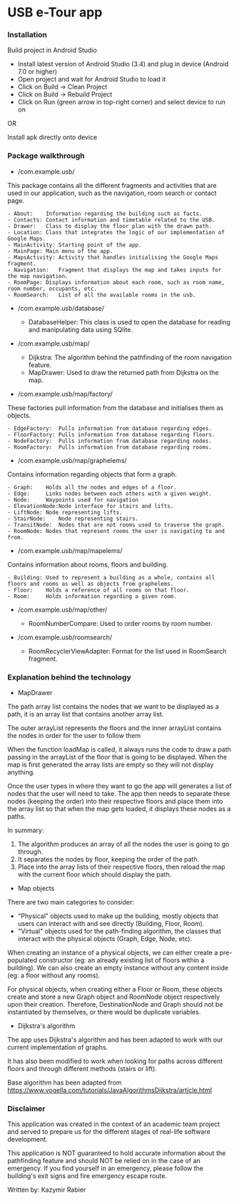 # USB e-Tour app

### Installation

Build project in Android Studio
-   Install latest version of Android Studio (3.4) and plug in device (Android 7.0 or higher)
-   Open project and wait for Android Studio to load it
-   Click on Build -> Clean Project
-   Click on Build -> Rebuild Project
-   Click on Run (green arrow in top-right corner) and select device to run on

OR

Install apk directly onto device

### Package walkthrough

*   /com.example.usb/

This package contains all the different fragments and activities that are used in our application, such as the navigation, room search or contact page.

	- About:	Information regarding the building such as facts.
	- Contacts:	Contact information and timetable related to the USB.
	- Drawer:	Class to display the floor plan with the drawn path.
	- Location:	Class that integrates the logic of our implementation of Google Maps.
	- MainActivity:	Starting point of the app.
	- MainPage:	Main menu of the app.
	- MapsActivity: Activity that handles initialising the Google Maps fragment.
	- Navigation:	Fragment that displays the map and takes inputs for the map navigation.
	- RoomPage:	Displays information about each room, such as room name, room number, occupants, etc.
	- RoomSearch:	List of all the available rooms in the usb.

*   /com.example.usb/database/

	- DatabaseHelper: This class is used to open the database for reading and manipulating data using SQlite.

*   /com.example.usb/map/

	- Dijkstra:	The algorithm behind the pathfinding of the room navigation feature.
	- MapDrawer:	Used to draw the returned path from Dijkstra on the map.

*   /com.example.usb/map/factory/

These factories pull information from the database and initialises them as objects.

	- EdgeFactory:	Pulls information from database regarding edges.
	- FloorFactory:	Pulls information from database regarding floors.
	- NodeFactory:	Pulls information from database regarding nodes.
	- RoomFactory:	Pulls information from database regarding rooms.

*   /com.example.usb/map/graphelems/

Contains information regarding objects that form a graph.

	- Graph:	Holds all the nodes and edges of a floor.
	- Edge:		Links nodes between each others with a given weight.
	- Node:		Waypoints used for navigation
	- ElevationNode:Node interface for stairs and lifts.
	- LiftNode:	Node representing lifts.
	- StairNode:	Node representing stairs.
	- TransitNode:	Nodes that are not rooms used to traverse the graph.
	- RoomNode:	Nodes that represent rooms the user is navigating to and from.
	
*   /com.example.usb/map/mapelems/

Contains information about rooms, floors and building.

	- Building:	Used to represent a building as a whole, contains all floors and rooms as well as objects from graphelems.
	- Floor:	Holds a reference of all rooms on that floor.
	- Room:		Holds information regarding a given room.

*   /com.example.usb/map/other/

	- RoomNumberCompare: Used to order rooms by room number.

*   /com.example.usb/roomsearch/

	- RoomRecyclerViewAdapter: Format for the list used in RoomSearch fragment.

### Explanation behind the technology

*   MapDrawer

The path array list contains the nodes that we want to be displayed as a path, it is an array list
that contains another array list.

The outer arrayList represents the floors and the inner arrayList contains the nodes in order
for the user to follow them 

When the function loadMap is called, it always runs the code to draw a path passing in the arrayList 
of the floor that is going to be displayed. 
When the map is first generated the array lists are empty so they will not display anything.

Once the user types in where they want to go the app will generates a list of nodes that the user will
need to take. The app then needs to separate these nodes (keeping the order) into their respective floors 
and place them into the array list so that when the map gets loaded, it 
displays these nodes as a paths.

In summary:

1. The algorithm produces an array of all the nodes the user is going to go through.
2. It separates the nodes by floor, keeping the order of the path.
3. Place into the array lists of their respective floors, then reload the map with the current floor which should display the path.

*   Map objects

There are two main categories to consider:

- "Physical" objects used to make up the building, mostly objects that users can interact with and see directly (Building, Floor, Room).
- "Virtual" objects used for the path-finding algorithm, the classes that interact with the physical objects (Graph, Edge, Node, etc).

When creating an instance of a physical objects, we can either create a pre-populated constructor (eg: an already existing list of floors within a building).
We can also create an empty instance without any content inside (eg: a floor without any rooms).

For physical objects, when creating either a Floor or Room, these objects create and store a new Graph object and RoomNode
object respectively upon their creation. Therefore, DestinationNode and Graph should not be instantiated by themselves, or there would be duplicate variables.

*   Dijkstra's algorithm

The app uses Dijkstra's algorithm and has been adapted to work with our current implementation of graphs.

It has also been modified to work when looking for paths across different floors and through different methods (stairs or lift).

Base algorithm has been adapted from https://www.vogella.com/tutorials/JavaAlgorithmsDijkstra/article.html

### Disclaimer

This application was created in the context of an academic team project and served to prepare us for the different stages of real-life software development.

This application is NOT guaranteed to hold accurate information about the pathfinding feature and should NOT be relied on in the case of an emergency.
If you find yourself in an emergency, please follow the building's exit signs and fire emergency escape route.

Written by: Kazymir Rabier
